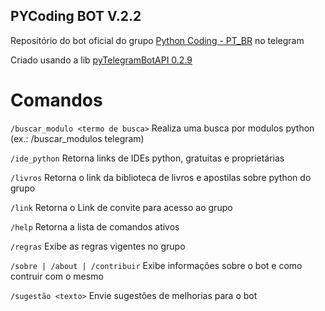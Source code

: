 ## PYCoding BOT V.2.2
Repositório do bot oficial do grupo [Python Coding - PT_BR](https://telegram.me/PyCoding) no telegram

Criado usando a lib [pyTelegramBotAPI 0.2.9](https://pypi.python.org/pypi/pyTelegramBotAPI/0.2.9)


# Comandos
`/buscar_modulo <termo de busca>` Realiza uma busca por modulos python (ex.: /buscar_modulos telegram)

`/ide_python` Retorna links de IDEs python, gratuitas e proprietárias

`/livros` Retorna o link da biblioteca de livros e apostilas sobre python do grupo

`/link` Retorna o Link de convite para acesso ao grupo

`/help` Retorna a lista de comandos ativos 

`/regras` Exibe as regras vigentes no grupo

`/sobre | /about | /contribuir` Exibe informações sobre o bot e como contruir com o mesmo

`/sugestão <texto>` Envie sugestões de melhorias para o bot
